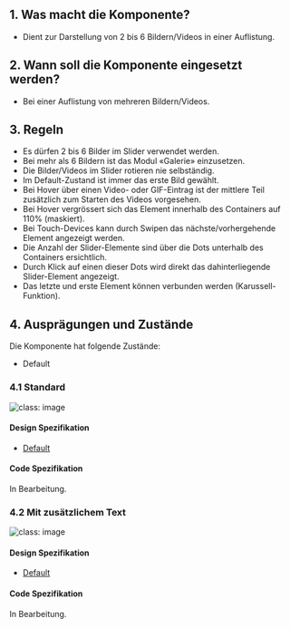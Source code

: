 ## 1. Was macht die Komponente?
* Dient zur Darstellung von 2 bis 6 Bildern/Videos in einer Auflistung.

## 2. Wann soll die Komponente eingesetzt werden? 
* Bei einer Auflistung von mehreren Bildern/Videos.

## 3. Regeln 
* Es dürfen 2 bis 6 Bilder im Slider verwendet werden.
* Bei mehr als 6 Bildern ist das Modul «Galerie» einzusetzen.
* Die Bilder/Videos im Slider rotieren nie selbständig.
* Im Default-Zustand ist immer das erste Bild gewählt.
* Bei Hover über einen Video- oder GIF-Eintrag ist der mittlere Teil zusätzlich zum Starten des Videos vorgesehen.
* Bei Hover vergrössert sich das Element innerhalb des Containers auf 110% (maskiert).
* Bei Touch-Devices kann durch Swipen das nächste/vorhergehende Element angezeigt werden.
* Die Anzahl der Slider-Elemente sind über die Dots unterhalb des Containers ersichtlich.
* Durch Klick auf einen dieser Dots wird direkt das dahinterliegende Slider-Element angezeigt.
* Das letzte und erste Element können verbunden werden (Karussell-Funktion).

## 4. Ausprägungen und Zustände
Die Komponente hat folgende Zustände:
* Default

### 4.1 Standard
![](https://raw.githubusercontent.com/sbb-design-systems/sbb-design-system/master/website/components/mediaslider/images/mediaslider_default.png 'class: image') 

#### Design Spezifikation
* [Default](https://sbb.invisionapp.com/d/main#/console/15744722/345075289/inspect)

#### Code Spezifikation
In Bearbeitung.

### 4.2 Mit zusätzlichem Text
![](https://raw.githubusercontent.com/sbb-design-systems/sbb-design-system/master/website/components/mediaslider/images/mediaslider_text.png 'class: image') 

#### Design Spezifikation
* [Default](https://sbb.invisionapp.com/d/main#/console/15744722/345075290/inspect)

#### Code Spezifikation
In Bearbeitung.